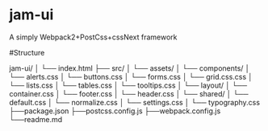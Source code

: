 # jam-ui
A simply Webpack2+PostCss+cssNext framework

#Structure

  jam-ui/
  │   └── index.html
  ├── src/
  │   └── assets/
  │       └── components/
  │           └── alerts.css
  │           └── buttons.css
  │           └── forms.css
  │           └── grid.css.css
  │           └── lists.css
  │           └── tables.css
  │           └── tooltips.css
  │       └── layout/
  │           └── container.css
  │           └── footer.css
  │           └── header.css
  │       └── shared/
  │           └── default.css
  │           └── normalize.css
  │           └── settings.css
  │           └── typography.css
  ├──package.json
  ├──postcss.config.js
  ├──webpack.config.js
  └──readme.md
